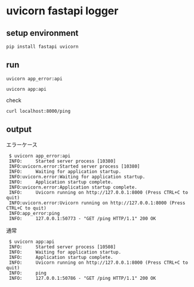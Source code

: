 # uvicorn fastapi logger

## setup environment

```shell
pip install fastapi uvicorn
```

## run

```shell
uvicorn app_error:api
```

```shell
uvicorn app:api
```

check

```shell
curl localhost:8000/ping
```

## output

エラーケース

```shell
 $ uvicorn app_error:api
 INFO:     Started server process [10380]
 INFO:uvicorn.error:Started server process [10380]
 INFO:     Waiting for application startup.
 INFO:uvicorn.error:Waiting for application startup.
 INFO:     Application startup complete.
 INFO:uvicorn.error:Application startup complete.
 INFO:     Uvicorn running on http://127.0.0.1:8000 (Press CTRL+C to quit)
 INFO:uvicorn.error:Uvicorn running on http://127.0.0.1:8000 (Press CTRL+C to quit)
 INFO:app_error:ping
 INFO:     127.0.0.1:50773 - "GET /ping HTTP/1.1" 200 OK
```

通常

```shell
 $ uvicorn app:api
 INFO:     Started server process [10508]
 INFO:     Waiting for application startup.
 INFO:     Application startup complete.
 INFO:     Uvicorn running on http://127.0.0.1:8000 (Press CTRL+C to quit)
 INFO:     ping
 INFO:     127.0.0.1:50786 - "GET /ping HTTP/1.1" 200 OK
```

